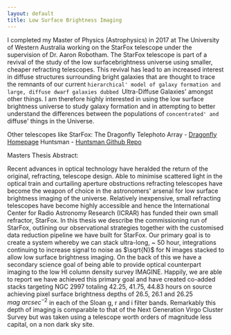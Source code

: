 ```yaml
---
layout: default
title: Low Surface Brightness Imaging
---
```


I completed my Master of Physics (Astrophysics) in 2017 at The University of Western Australia working on the StarFox telescope under the supervision of Dr. Aaron Robotham. The StarFox telescope is part of a revival of the study of the low surfacebrightness universe using smaller, cheaper refracting telescopes. This revival has lead to an increased interest in diffuse structures surrounding bright galaxies that are thought to trace the remnants of our current `hierarchical' model of galaxy formation and large, diffuse dwarf galaxies dubbed `Ultra-Diffuse Galaxies' amongst other things. I am therefore highly interested in using the low surface brightness universe to study galaxy formation and in attempting to better understand the differences between the populations of `concentrated' and `diffuse' things in the Universe. 

Other telescopes like StarFox:
The Dragonfly Telephoto Array - [Dragonfly Homepage](https://www.dragonflytelescope.org/)
Huntsman - [Huntsman Github Repo](https://github.com/AstroHuntsman)

Masters Thesis Abstract:

Recent advances in optical technology have heralded the return of the original, refracting, telescope design. Able to minimise scattered light in the optical train and curtailing aperture obstructions refracting telescopes have become the weapon of choice in the astronomers' arsenal for low surface brightness imaging of the universe. Relatively inexpensive, small refracting telescopes have become highly accessible and hence the International Center for Radio Astronomy Research (ICRAR) has funded their own small refractor, StarFox. In this thesis we describe the commissioning run of StarFox, outlining our observational strategies together with the customised data reduction pipeline we have built for StarFox. Our primary goal is to create a system whereby we can stack ultra-long, ~ 50 hour, integrations continuing to increase signal to noise as $\sqrt{N}$ for N images stacked to allow low surface brightness imaging. On the back of this we have a secondary science goal of being able to provide optical counterpart imaging to the low HI column density survey IMAGINE. Happily, we are able to report we have achieved this primary goal and have created co-added stacks targeting NGC 2997 totaling 42.25, 41.75, 44.83 hours on source achieving pixel surface brightness depths of 26.5, 26.1 and 26.25 $mag\ arcsec^{-2}$ in each of the Sloan g, r and i filter bands. Remarkably this depth of imaging is comparable to that of the Next Generation Virgo Cluster Survey but was taken using a telescope worth orders of magnitude less capital, on a non dark sky site.

